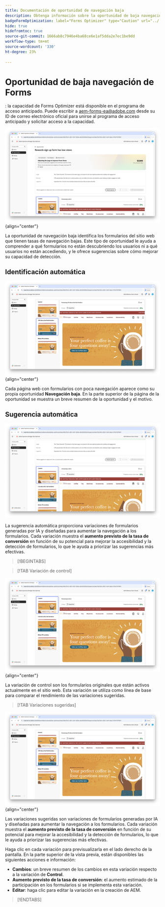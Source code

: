 ```yaml
---
title: Documentación de oportunidad de navegación baja
description: Obtenga información sobre la oportunidad de baja navegación y cómo utilizarla para mejorar la participación de los formularios en su sitio web.
badgeFormOptimization: label="Forms Optimizer" type="Caution" url="../../opportunity-types/form-optimization.md" tooltip="Forms Optimizer"
hide: true
hidefromtoc: true
source-git-commit: 1666ab8c7946e4ba68ce6e1af5dda2e7ec1be9dd
workflow-type: tm+mt
source-wordcount: '330'
ht-degree: 23%

---
```



# Oportunidad de baja navegación de Forms

<span class="preview">: la capacidad de Forms Optimizer está disponible en el programa de acceso anticipado. Puede escribir a aem-forms-ea@adobe.com desde su ID de correo electrónico oficial para unirse al programa de acceso anticipado y solicitar acceso a la capacidad. </span>

![Baja oportunidad de navegación](./assets/low-navigation/hero.png){align="center"}

La oportunidad de navegación baja identifica los formularios del sitio web que tienen tasas de navegación bajas. Este tipo de oportunidad le ayuda a comprender a qué formularios no están descubriendo los usuarios ni a qué usuarios no están accediendo, y le ofrece sugerencias sobre cómo mejorar su capacidad de detección.

## Identificación automática

![Identificar automáticamente la navegación baja](./assets/low-navigation/auto-identify.png){align="center"}

Cada página web con formularios con poca navegación aparece como su propia oportunidad **Navegación baja**. En la parte superior de la página de la oportunidad se muestra un breve resumen de la oportunidad y el motivo.

## Sugerencia automática

![Sugerencia automática de navegación baja](./assets/low-navigation/auto-suggest.png)

La sugerencia automática proporciona variaciones de formularios generadas por IA y diseñadas para aumentar la navegación a los formularios. Cada variación muestra el **aumento previsto de la tasa de conversión** en función de su potencial para mejorar la accesibilidad y la detección de formularios, lo que le ayuda a priorizar las sugerencias más efectivas.

>[!BEGINTABS]

>[!TAB Variación de control]

![Variaciones de control](./assets/low-navigation/control-variation.png){align="center"}

La variación de control son los formularios originales que están activos actualmente en el sitio web. Esta variación se utiliza como línea de base para comparar el rendimiento de las variaciones sugeridas.

>[!TAB Variaciones sugeridas]

![Variaciones sugeridas](./assets/low-navigation/suggested-variations.png){align="center"}

Las variaciones sugeridas son variaciones de formularios generadas por IA y diseñadas para aumentar la navegación a los formularios. Cada variación muestra el **aumento previsto de la tasa de conversión** en función de su potencial para mejorar la accesibilidad y la detección de formularios, lo que le ayuda a priorizar las sugerencias más efectivas.

Haga clic en cada variación para previsualizarla en el lado derecho de la pantalla. En la parte superior de la vista previa, están disponibles las siguientes acciones e información:

* **Cambios**: un breve resumen de los cambios en esta variación respecto a la variación de **Control**.
* **Aumento previsto de la tasa de conversión**: el aumento estimado de la participación en los formularios si se implementa esta variación.
* **Editar**: haga clic para editar la variación en la creación de AEM.

>[!ENDTABS]

<!-- 

## Auto-optimize

[!BADGE Ultimate]{type=Positive tooltip="Ultimate"}

![Auto-optimize low navigation](./assets/low-views/auto-optimize.png){align="center"}

Sites Optimizer Ultimate adds the ability to deploy auto-optimization for the issues found by the low navigation opportunity.

>[!BEGINTABS]

>[!TAB Test multiple]


>[!TAB Publish selected]

{{auto-optimize-deploy-optimization-slack}}

>[!TAB Request approval]

{{auto-optimize-request-approval}}

>[!ENDTABS]

-->
